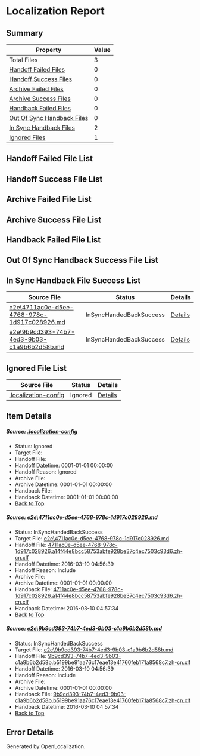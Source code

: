 # <a name='report-top'></a> Localization Report

## Summary
 Property | Value 
 -------- | ----- 
 Total Files | 3
[ Handoff Failed Files ](#handoff-failed-list)| 0
[ Handoff Success Files ](#handoff-success-list)| 0
[ Archive Failed Files ](#archive-failed-list)| 0
[ Archive Success Files ](#archive-success-list)| 0
[ Handback Failed Files ](#handback-failed-list)| 0
[ Out Of Sync Handback Files ](#outofsync-handback-success-list)| 0
[ In Sync Handback Files ](#insync-handback-success-list)| 2
[ Ignored Files ](#ignored-list)| 1

## <a name='handoff-failed-list'></a> Handoff Failed File List

## <a name='handoff-success-list'></a> Handoff Success File List

## <a name='archive-failed-list'></a> Archive Failed File List

## <a name='archive-success-list'></a> Archive Success File List

## <a name='handback-failed-list'></a> Handback Failed File List

## <a name='outofsync-handback-success-list'></a> Out Of Sync Handback Success File List

## <a name='insync-handback-success-list'></a> In Sync Handback File Success List
 Source File | Status | Details 
 ----------- | ------ | ------- 
 [e2e\4711ac0e-d5ee-4768-978c-1d917c028926.md](https://github.com/OpenLocalizationTest/oltest/blob/5c444a269a923c1dbfbca222cced547dcf83441f/e2e/4711ac0e-d5ee-4768-978c-1d917c028926.md) | InSyncHandedBackSuccess | [Details](#b547d2db10d2d0d2022668e2d00a5ba11faa2a2e1)
 [e2e\9b9cd393-74b7-4ed3-9b03-c1a9b6b2d58b.md](https://github.com/OpenLocalizationTest/oltest/blob/5c444a269a923c1dbfbca222cced547dcf83441f/e2e/9b9cd393-74b7-4ed3-9b03-c1a9b6b2d58b.md) | InSyncHandedBackSuccess | [Details](#e5b8b2fc60bb901b7def3f156c406e9646957fbb2)

## <a name='ignored-list'></a> Ignored File List
 Source File | Status | Details 
 ----------- | ------ | ------- 
 [.localization-config](https://github.com/OpenLocalizationTest/oltest/blob/5c444a269a923c1dbfbca222cced547dcf83441f/.localization-config) | Ignored | [Details](#66aca4b1c2f43b14ec41e0e427345df94af1d5e10)

## Item Details
##### <a name='66aca4b1c2f43b14ec41e0e427345df94af1d5e10'></a> Source: [.localization-config](https://github.com/OpenLocalizationTest/oltest/blob/5c444a269a923c1dbfbca222cced547dcf83441f/.localization-config)
* Status: Ignored
* Target File: 
* Handoff File: 
* Handoff Datetime: 0001-01-01 00:00:00
* Handoff Reason: Ignored
* Archive File: 
* Archive Datetime: 0001-01-01 00:00:00
* Handback File: 
* Handback Datetime: 0001-01-01 00:00:00
* [Back to Top](#report-top)

##### <a name='b547d2db10d2d0d2022668e2d00a5ba11faa2a2e1'></a> Source: [e2e\4711ac0e-d5ee-4768-978c-1d917c028926.md](https://github.com/OpenLocalizationTest/oltest/blob/5c444a269a923c1dbfbca222cced547dcf83441f/e2e/4711ac0e-d5ee-4768-978c-1d917c028926.md)
* Status: InSyncHandedBackSuccess
* Target File: [e2e\4711ac0e-d5ee-4768-978c-1d917c028926.md](https://github.com/OpenLocalizationTestOrg/oltest.zh-cn/blob/4078365e840e9c4daa7013bb362414aca389efca/e2e/4711ac0e-d5ee-4768-978c-1d917c028926.md)
* Handoff File: [4711ac0e-d5ee-4768-978c-1d917c028926.a14f44e8bcc58753abfe928be37c4ec7503c93d6.zh-cn.xlf](https://github.com/OpenLocalizationTestOrg/olhandoff/blob/9732a98d77e4c7ac2668303a45d956dcae3ad4e4/ol-handoff/OpenLocalizationTestOrg/oltest.zh-cn/xinjiang/ht/4711ac0e-d5ee-4768-978c-1d917c028926.a14f44e8bcc58753abfe928be37c4ec7503c93d6.zh-cn.xlf)
* Handoff Datetime: 2016-03-10 04:56:39
* Handoff Reason: Include
* Archive File: 
* Archive Datetime: 0001-01-01 00:00:00
* Handback File: [4711ac0e-d5ee-4768-978c-1d917c028926.a14f44e8bcc58753abfe928be37c4ec7503c93d6.zh-cn.xlf](https://github.com/OpenLocalizationTestOrg/olhandback/blob/fd0417ac5df8a62e59f6259353d30610c840c382/ol-handback/OpenLocalizationTestOrg/oltest.zh-cn/xinjiang/ht/4711ac0e-d5ee-4768-978c-1d917c028926.a14f44e8bcc58753abfe928be37c4ec7503c93d6.zh-cn.xlf)
* Handback Datetime: 2016-03-10 04:57:34
* [Back to Top](#report-top)

##### <a name='e5b8b2fc60bb901b7def3f156c406e9646957fbb2'></a> Source: [e2e\9b9cd393-74b7-4ed3-9b03-c1a9b6b2d58b.md](https://github.com/OpenLocalizationTest/oltest/blob/5c444a269a923c1dbfbca222cced547dcf83441f/e2e/9b9cd393-74b7-4ed3-9b03-c1a9b6b2d58b.md)
* Status: InSyncHandedBackSuccess
* Target File: [e2e\9b9cd393-74b7-4ed3-9b03-c1a9b6b2d58b.md](https://github.com/OpenLocalizationTestOrg/oltest.zh-cn/blob/4078365e840e9c4daa7013bb362414aca389efca/e2e/9b9cd393-74b7-4ed3-9b03-c1a9b6b2d58b.md)
* Handoff File: [9b9cd393-74b7-4ed3-9b03-c1a9b6b2d58b.b5199be91aa76c17eae13e41760feb171a8568c7.zh-cn.xlf](https://github.com/OpenLocalizationTestOrg/olhandoff/blob/9732a98d77e4c7ac2668303a45d956dcae3ad4e4/ol-handoff/OpenLocalizationTestOrg/oltest.zh-cn/xinjiang/ht/9b9cd393-74b7-4ed3-9b03-c1a9b6b2d58b.b5199be91aa76c17eae13e41760feb171a8568c7.zh-cn.xlf)
* Handoff Datetime: 2016-03-10 04:56:39
* Handoff Reason: Include
* Archive File: 
* Archive Datetime: 0001-01-01 00:00:00
* Handback File: [9b9cd393-74b7-4ed3-9b03-c1a9b6b2d58b.b5199be91aa76c17eae13e41760feb171a8568c7.zh-cn.xlf](https://github.com/OpenLocalizationTestOrg/olhandback/blob/fd0417ac5df8a62e59f6259353d30610c840c382/ol-handback/OpenLocalizationTestOrg/oltest.zh-cn/xinjiang/ht/9b9cd393-74b7-4ed3-9b03-c1a9b6b2d58b.b5199be91aa76c17eae13e41760feb171a8568c7.zh-cn.xlf)
* Handback Datetime: 2016-03-10 04:57:34
* [Back to Top](#report-top)


## Error Details

Generated by OpenLocalization.
